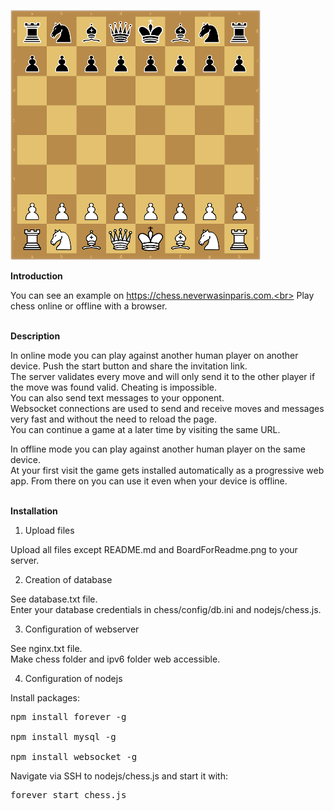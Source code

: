 ![alt text](https://raw.githubusercontent.com/itsallinyourhead/chess/main/BoardForReadme.png)

<b>Introduction</b>

You can see an example on https://chess.neverwasinparis.com.<br>
Play chess online or offline with a browser. <br>
<br>

<b>Description</b>

In online mode you can play against another human player on another device. Push the start button and share the invitation link.<br>
The server validates every move and will only send it to the other player if the move was found valid. Cheating is impossible.<br>
You can also send text messages to your opponent.<br>
Websocket connections are used to send and receive moves and messages very fast and without the need to reload the page.<br>
You can continue a game at a later time by visiting the same URL.<br>

In offline mode you can play against another human player on the same device.<br>
At your first visit the game gets installed automatically as a progressive web app. From there on you can use it even when your device is offline.<br>
<br>

<b>Installation</b>

1. Upload files

Upload all files except README.md and BoardForReadme.png to your server.


2. Creation of database

See database.txt file.<br>
Enter your database credentials in chess/config/db.ini and nodejs/chess.js.

3. Configuration of webserver

See nginx.txt file.<br>
Make chess folder and ipv6 folder web accessible.


4. Configuration of nodejs

Install packages:<br>
<pre>npm install forever -g<br>
npm install mysql -g<br>
npm install websocket -g</pre>

Navigate via SSH to nodejs/chess.js and start it with:<br>
<pre>forever start chess.js</pre>
